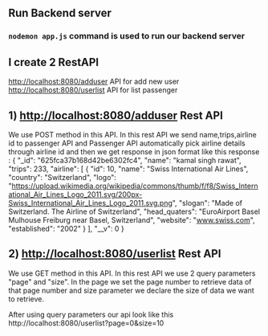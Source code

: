 
## Run Backend server

### `nodemon app.js` command is used to run our backend server


## I create 2 RestAPI 

[http://localhost:8080/adduser](http://localhost:8080/adduser) API for add new user  
[http://localhost:8080/userlist](http://localhost:8080/userlist) API for list passenger


## 1) [http://localhost:8080/adduser](http://localhost:8080/adduser) Rest API

We use POST method in this API. In this rest API we send name,trips,airline id to passenger API and Passenger API automatically pick airline details through airline id and then we get response in json format like this 
response : {
  "_id": "625fca37b168d42be6302fc4",
  "name": "kamal singh rawat",
  "trips": 233,
  "airline": [
    {
      "id": 10,
      "name": "Swiss International Air Lines",
      "country": "Switzerland",
      "logo": "https://upload.wikimedia.org/wikipedia/commons/thumb/f/f8/Swiss_International_Air_Lines_Logo_2011.svg/200px-Swiss_International_Air_Lines_Logo_2011.svg.png",
      "slogan": "Made of Switzerland. The Airline of Switzerland",
      "head_quaters": "EuroAirport Basel Mulhouse Freiburg near Basel, Switzerland",
      "website": "www.swiss.com",
      "established": "2002"
    }
  ],
  "__v": 0
}


## 2) [http://localhost:8080/userlist](http://localhost:8080/userlist) Rest API

We use GET method in this API. In this rest API we use 2 query parameters "page" and "size". In the page we set the page number to retrieve data of that page number and size parameter we declare the size of data we want to retrieve.

After using query parameters our api look like this http://localhost:8080/userlist?page=0&size=10
